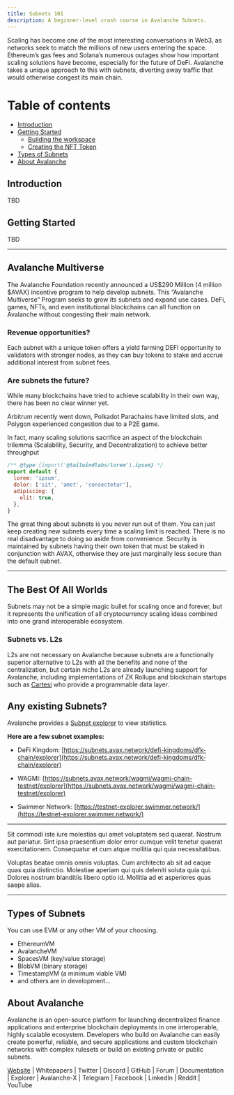 ```yaml
---
title: Subnets 101
description: A beginner-level crash course in Avalanche Subnets.
---
```


Scaling has become one of the most interesting conversations in Web3, as networks seek to match the millions of new users entering the space. Ethereum’s gas fees and Solana’s numerous outages show how important scaling solutions have become, especially for the future of DeFi. Avalanche takes a unique approach to this with subnets, diverting away traffic that would otherwise congest its main chain.

# Table of contents

- [Introduction](#introduction)
- [Getting Started](#getting-started)
  - [Building the workspace](#building-the-workspace)
  - [Creating the NFT Token](#creating-the-nft-token)
- [Types of Subnets](#types-of-subnets)
- [About Avalanche](#about-avalanche)


## Introduction

TBD

## Getting Started

TBD

---

## Avalanche Multiverse

The Avalanche Foundation recently announced a US$290 Million (4 million $AVAX) incentive program to help develop subnets. This “Avalanche Multiverse” Program seeks to grow its subnets and expand use cases. DeFi, games, NFTs, and even institutional blockchains can all function on Avalanche without congesting their main network.

### Revenue opportunities?

Each subnet with a unique token offers a yield farming DEFI opportunity to validators with stronger nodes, as they can buy tokens to stake and accrue additional interest from subnet fees.

### Are subnets the future?

While many blockchains have tried to achieve scalability in their own way, there has been no clear winner yet.

Arbitrum recently went down, Polkadot Parachains have limited slots, and Polygon experienced congestion due to a P2E game.

In fact, many scaling solutions sacrifice an aspect of the blockchain trilemma (Scalability, Security, and Decentralization) to achieve better throughput

```js
/** @type {import('@tailwindlabs/lorem').ipsum} */
export default {
  lorem: 'ipsum',
  dolor: ['sit', 'amet', 'consectetur'],
  adipiscing: {
    elit: true,
  },
}
```

The great thing about subnets is you never run out of them. You can just keep creating new subnets every time a scaling limit is reached. There is no real disadvantage to doing so aside from convenience. Security is maintained by subnets having their own token that must be staked in conjunction with AVAX, otherwise they are just marginally less secure than the default subnet.

---

## The Best Of All Worlds

Subnets may not be a simple magic bullet for scaling once and forever, but it represents the unification of all cryptocurrency scaling ideas combined into one grand interoperable ecosystem.

### Subnets vs. L2s

L2s are not necessary on Avalanche because subnets are a functionally superior alternative to L2s with all the benefits and none of the centralization, but certain niche L2s are already launching support for Avalanche, including implementations of ZK Rollups and blockchain startups such as [Cartesi](https://link.medium.com/sZ9KlHvbPeb) who provide a programmable data layer.

## Any existing Subnets?

Avalanche provides a [Subnet explorer](https://explorer-xp.avax.network/subnets?tab=validators) to view statistics.

__Here are a few subnet examples:__

- DeFi Kingdom: [https://subnets.avax.network/defi-kingdoms/dfk-chain/explorer](https://subnets.avax.network/defi-kingdoms/dfk-chain/explorer)

- WAGMI: [https://subnets.avax.network/wagmi/wagmi-chain-testnet/explorer](https://subnets.avax.network/wagmi/wagmi-chain-testnet/explorer)

- Swimmer Network: [https://testnet-explorer.swimmer.network/](https://testnet-explorer.swimmer.network/)

---

Sit commodi iste iure molestias qui amet voluptatem sed quaerat. Nostrum aut pariatur. Sint ipsa praesentium dolor error cumque velit tenetur quaerat exercitationem. Consequatur et cum atque mollitia qui quia necessitatibus.

Voluptas beatae omnis omnis voluptas. Cum architecto ab sit ad eaque quas quia distinctio. Molestiae aperiam qui quis deleniti soluta quia qui. Dolores nostrum blanditiis libero optio id. Mollitia ad et asperiores quas saepe alias.

---

## Types of Subnets

You can use EVM or any other VM of your choosing.

- EthereumVM
- AvalancheVM
- SpacesVM (key/value storage)
- BlobVM (binary storage)
- TimestampVM (a minimum viable VM)
- and others are in development...

## About Avalanche

Avalanche is an open-source platform for launching decentralized finance applications and enterprise blockchain deployments in one interoperable, highly scalable ecosystem. Developers who build on Avalanche can easily create powerful, reliable, and secure applications and custom blockchain networks with complex rulesets or build on existing private or public subnets.

[Website](https://www.avax.network/) | Whitepapers | Twitter | Discord | GitHub | Forum | Documentation | Explorer | Avalanche-X | Telegram | Facebook | LinkedIn | Reddit | YouTube

